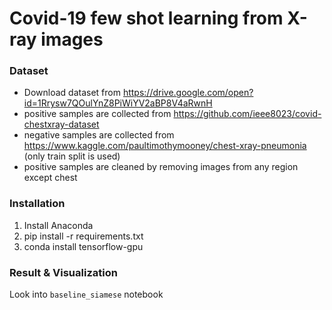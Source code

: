 # Covid-19 few shot learning from X-ray images


### Dataset

* Download dataset from https://drive.google.com/open?id=1Rrysw7QOulYnZ8PiWiYV2aBP8V4aRwnH
* positive samples are collected from https://github.com/ieee8023/covid-chestxray-dataset
* negative samples are collected from https://www.kaggle.com/paultimothymooney/chest-xray-pneumonia (only train split is used)
* positive samples are cleaned by removing images from any region except chest


### Installation

1. Install Anaconda
2. pip install -r requirements.txt
3. conda install tensorflow-gpu


### Result & Visualization

Look into `baseline_siamese` notebook
